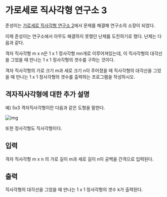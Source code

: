 # 가로세로 직사각형 연구소 3

준성이는 [가로세로 직사각형 연구소 2](https://github.com/jajader/ProblemResearch/blob/master/Problems/Easy/%233.md)에서 문제를 해결해 연구소의 소장이 되었다.

이제 준성이는 연구소에서 아무도 해결하지 못했던 난제를 도전하기로 했다. 난제는 다음과 같다.

격자 직사각형 m x n은 1 x 1 정사각형 mn개로 이루어져있는데, 이 직사각형의 대각선을 그었을 때 만나는 1 x 1 정사각형의 갯수를 구하는 것이다.

격자 직사각형의 가로 크기 m과 세로 크기 n이 주어졌을 때 직사각형의 대각선을 그었을 때 만나는 1 x 1 정사각형의 갯수를 출력하는 프로그램을 작성하시오.

## 격자직사각형에 대한 추가 설명
예) 5x3 격자직사각형이란 다음과 같은 도형을 말한다.

![img](https://img.khan.co.kr/news/2007/07/03/7g03k04a-1.webp)

또한 정사각형도 직사각형이다.

## 입력
격자 직사각형 m x n 의 가로 길이 m과 세로 길이 n이 공백을 간격으로 입력된다.

## 출력
직사각형의 대각선을 그었을 때 만나는 1 x 1 정사각형의 갯수 k가 출력된다.
